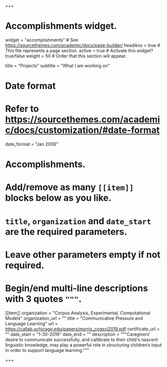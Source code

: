 +++
# Accomplishments widget.
widget = "accomplishments"  # See https://sourcethemes.com/academic/docs/page-builder/
headless = true  # This file represents a page section.
active = true  # Activate this widget? true/false
weight = 50  # Order that this section will appear.

title = "Projects"
subtitle = "What I am working on"

# Date format
#   Refer to https://sourcethemes.com/academic/docs/customization/#date-format
date_format = "Jan 2006"

# Accomplishments.
#   Add/remove as many `[[item]]` blocks below as you like.
#   `title`, `organization` and `date_start` are the required parameters.
#   Leave other parameters empty if not required.
#   Begin/end multi-line descriptions with 3 quotes `"""`.

[[item]]
  organization = "Corpus Analysis, Experimental, Computational Models"
  organization_url = ""
  title = "Communicative Pressure and Language Learning"
  url = https://callab.uchicago.edu/papers/morris_cogsci2019.pdf
  certificate_url = ""
  date_start = "1-30-2019"
  date_end = ""
  description = """Caregivers’ desire to communicate successfully, and callibrate to their child's nascent linguistic knowledge, may play a powerful role in structuring children’s input in order to support language learning."""

+++
